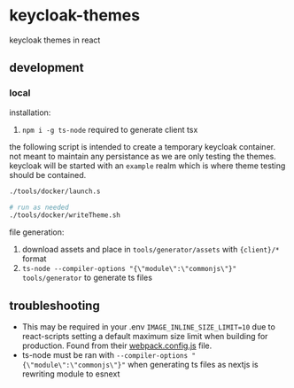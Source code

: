 # keycloak-themes

keycloak themes in react

## development

### local

installation:

1. `npm i -g ts-node` required to generate client tsx

the following script is intended to create a temporary keycloak container. not meant to maintain any persistance as we are only testing the themes. keycloak will be started with an `example` realm which is where theme testing should be contained.

```sh
./tools/docker/launch.s

# run as needed
./tools/docker/writeTheme.sh
```

file generation:

1. download assets and place in `tools/generator/assets` with `{client}/*` format
2. `ts-node --compiler-options "{\"module\":\"commonjs\"}" tools/generator` to generate ts files

## troubleshooting

- This may be required in your .env `IMAGE_INLINE_SIZE_LIMIT=10` due to react-scripts setting a default maximum size limit when building for production. Found from their [webpack.config.js](https://github.com/facebook/create-react-app/blob/master/packages/react-scripts/config/webpack.config.js) file.
- ts-node must be ran with `--compiler-options "{\"module\":\"commonjs\"}"` when generating ts files as nextjs is rewriting module to esnext
